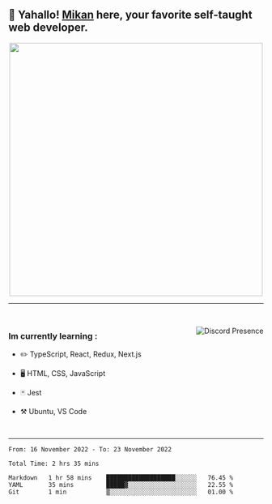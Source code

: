 ## :tangerine: Yahallo! <a href="https://twitter.com/mika__alpha">Mikan</a> here, your favorite self-taught web developer.

<p align='center'>

<img src='https://i.pinimg.com/originals/20/fe/d7/20fed70ead3a2190c2859e024e825cb7.gif'  width='500'>

</p>

---

<br clear='left'/>

<a href="https://discord.com/users/1029464575604699166/" target="_blank" rel="nofollow"> <img src="https://lanyard-profile-readme.vercel.app/api/1029464575604699166?idleMessage=Probably%20doing%20something%20else..." alt="Discord Presence" align="right"></a>

### Im currently learning :

- :pencil2: TypeScript, React, Redux, Next.js

- 🖥️ HTML, CSS, JavaScript

- :black_joker: Jest

- :hammer_and_pick: Ubuntu, VS Code

<br clear='right'/>

---

<!--START_SECTION:waka-->

```text
From: 16 November 2022 - To: 23 November 2022

Total Time: 2 hrs 35 mins

Markdown   1 hr 58 mins    ███████████████████░░░░░░   76.45 %
YAML       35 mins         █████▓░░░░░░░░░░░░░░░░░░░   22.55 %
Git        1 min           ▒░░░░░░░░░░░░░░░░░░░░░░░░   01.00 %
```

<!--END_SECTION:waka-->
